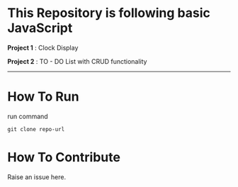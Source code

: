 # This Repository is following basic JavaScript

**Project 1** : Clock Display 

**Project 2** : TO - DO List with CRUD functionality

---

# How To Run

run command

```
git clone repo-url
```

# How To Contribute

Raise an issue here.
